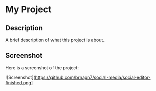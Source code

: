 # My Project

## Description
A brief description of what this project is about.

## Screenshot
Here is a screenshot of the project:

![Screenshot](https://github.com/brnagn7/social-media/social-editor-finished.png]
